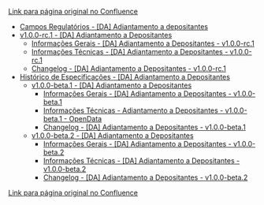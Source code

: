 [Link para página original no Confluence](https://openfinancebrasil.atlassian.net/wiki/spaces/OF/pages/180257304)

- [Campos Regulatórios - \[DA\] Adiantamento a depositantes](../../../../../OF/Open%20Finance%20Brasil/Especifica%c3%a7%c3%b5es%20de%20APIs/Dados%20Abertos%20-%20DA/[DA]%20API%20-%20Adiantamento%20a%20Depositantes/Campos%20Regulat%c3%b3rios%20-%20[DA]%20Adiantamento%20a%20depositantes)
- [v1.0.0-rc.1 - \[DA\] Adiantamento a Depositantes](../../../../../OF/Open%20Finance%20Brasil/Especifica%c3%a7%c3%b5es%20de%20APIs/Dados%20Abertos%20-%20DA/[DA]%20API%20-%20Adiantamento%20a%20Depositantes/v1.0.0-rc.1%20-%20[DA]%20Adiantamento%20a%20Depositantes/index)
    - [Informações Gerais - \[DA\] Adiantamento a Depositantes - v1.0.0-rc.1](../../../../../OF/Open%20Finance%20Brasil/Especifica%c3%a7%c3%b5es%20de%20APIs/Dados%20Abertos%20-%20DA/[DA]%20API%20-%20Adiantamento%20a%20Depositantes/v1.0.0-rc.1%20-%20[DA]%20Adiantamento%20a%20Depositantes/Informa%c3%a7%c3%b5es%20Gerais%20-%20[DA]%20Adiantamento%20a%20Depositantes%20-%20v1.0.0-rc.1)
    - [Informações Técnicas - \[DA\] Adiantamento a Depositantes - v1.0.0-rc.1](../../../../../OF/Open%20Finance%20Brasil/Especifica%c3%a7%c3%b5es%20de%20APIs/Dados%20Abertos%20-%20DA/[DA]%20API%20-%20Adiantamento%20a%20Depositantes/v1.0.0-rc.1%20-%20[DA]%20Adiantamento%20a%20Depositantes/Informa%c3%a7%c3%b5es%20T%c3%a9cnicas%20-%20[DA]%20Adiantamento%20a%20Depositantes%20-%20v1.0.0-rc.1)
    - [Changelog - \[DA\] Adiantamento a Depositantes - v1.0.0-rc.1](../../../../../OF/Open%20Finance%20Brasil/Especifica%c3%a7%c3%b5es%20de%20APIs/Dados%20Abertos%20-%20DA/[DA]%20API%20-%20Adiantamento%20a%20Depositantes/v1.0.0-rc.1%20-%20[DA]%20Adiantamento%20a%20Depositantes/Changelog%20-%20[DA]%20Adiantamento%20a%20Depositantes%20-%20v1.0.0-rc.1)
- [Histórico de Especificações - \[DA\] Adiantamento a Depositantes](../../../../../OF/Open%20Finance%20Brasil/Especifica%c3%a7%c3%b5es%20de%20APIs/Dados%20Abertos%20-%20DA/[DA]%20API%20-%20Adiantamento%20a%20Depositantes/Hist%c3%b3rico%20de%20Especifica%c3%a7%c3%b5es%20-%20[DA]%20Adiantamento%20a%20Depositantes/index)
    - [v1.0.0-beta.1 - \[DA\] Adiantamento a Depositantes](../../../../../OF/Open%20Finance%20Brasil/Especifica%c3%a7%c3%b5es%20de%20APIs/Dados%20Abertos%20-%20DA/[DA]%20API%20-%20Adiantamento%20a%20Depositantes/Hist%c3%b3rico%20de%20Especifica%c3%a7%c3%b5es%20-%20[DA]%20Adiantamento%20a%20Depositantes/v1.0.0-beta.1%20-%20[DA]%20Adiantamento%20a%20Depositantes/index)
        - [Informações Gerais - \[DA\] Adiantamento a Depositantes - v1.0.0-beta.1](../../../../../OF/Open%20Finance%20Brasil/Especifica%c3%a7%c3%b5es%20de%20APIs/Dados%20Abertos%20-%20DA/[DA]%20API%20-%20Adiantamento%20a%20Depositantes/Hist%c3%b3rico%20de%20Especifica%c3%a7%c3%b5es%20-%20[DA]%20Adiantamento%20a%20Depositantes/v1.0.0-beta.1%20-%20[DA]%20Adiantamento%20a%20Depositantes/Informa%c3%a7%c3%b5es%20Gerais%20-%20[DA]%20Adiantamento%20a%20Depositantes%20-%20v1.0.0-beta.1)
        - [Informações Técnicas - Adiantamento a Depositantes - v1.0.0-beta.1 - OpenData](../../../../../OF/Open%20Finance%20Brasil/Especifica%c3%a7%c3%b5es%20de%20APIs/Dados%20Abertos%20-%20DA/[DA]%20API%20-%20Adiantamento%20a%20Depositantes/Hist%c3%b3rico%20de%20Especifica%c3%a7%c3%b5es%20-%20[DA]%20Adiantamento%20a%20Depositantes/v1.0.0-beta.1%20-%20[DA]%20Adiantamento%20a%20Depositantes/Informa%c3%a7%c3%b5es%20T%c3%a9cnicas%20-%20Adiantamento%20a%20Depositantes%20-%20v1.0.0-beta.1%20-%20OpenData)
        - [Changelog - \[DA\] Adiantamento a Depositantes - v1.0.0-beta.1](../../../../../OF/Open%20Finance%20Brasil/Especifica%c3%a7%c3%b5es%20de%20APIs/Dados%20Abertos%20-%20DA/[DA]%20API%20-%20Adiantamento%20a%20Depositantes/Hist%c3%b3rico%20de%20Especifica%c3%a7%c3%b5es%20-%20[DA]%20Adiantamento%20a%20Depositantes/v1.0.0-beta.1%20-%20[DA]%20Adiantamento%20a%20Depositantes/Changelog%20-%20[DA]%20Adiantamento%20a%20Depositantes%20-%20v1.0.0-beta.1)
    - [v1.0.0-beta.2 - \[DA\] Adiantamento a Depositantes](../../../../../OF/Open%20Finance%20Brasil/Especifica%c3%a7%c3%b5es%20de%20APIs/Dados%20Abertos%20-%20DA/[DA]%20API%20-%20Adiantamento%20a%20Depositantes/Hist%c3%b3rico%20de%20Especifica%c3%a7%c3%b5es%20-%20[DA]%20Adiantamento%20a%20Depositantes/v1.0.0-beta.2%20-%20[DA]%20Adiantamento%20a%20Depositantes/index)
        - [Informações Gerais - \[DA\] Adiantamento a Depositantes - v1.0.0-beta.2](../../../../../OF/Open%20Finance%20Brasil/Especifica%c3%a7%c3%b5es%20de%20APIs/Dados%20Abertos%20-%20DA/[DA]%20API%20-%20Adiantamento%20a%20Depositantes/Hist%c3%b3rico%20de%20Especifica%c3%a7%c3%b5es%20-%20[DA]%20Adiantamento%20a%20Depositantes/v1.0.0-beta.2%20-%20[DA]%20Adiantamento%20a%20Depositantes/Informa%c3%a7%c3%b5es%20Gerais%20-%20[DA]%20Adiantamento%20a%20Depositantes%20-%20v1.0.0-beta.2)
        - [Informações Técnicas - \[DA\] Adiantamento a Depositantes - v1.0.0-beta.2](../../../../../OF/Open%20Finance%20Brasil/Especifica%c3%a7%c3%b5es%20de%20APIs/Dados%20Abertos%20-%20DA/[DA]%20API%20-%20Adiantamento%20a%20Depositantes/Hist%c3%b3rico%20de%20Especifica%c3%a7%c3%b5es%20-%20[DA]%20Adiantamento%20a%20Depositantes/v1.0.0-beta.2%20-%20[DA]%20Adiantamento%20a%20Depositantes/Informa%c3%a7%c3%b5es%20T%c3%a9cnicas%20-%20[DA]%20Adiantamento%20a%20Depositantes%20-%20v1.0.0-beta.2)
        - [Changelog - \[DA\] Adiantamento a Depositantes - v1.0.0-beta.2](../../../../../OF/Open%20Finance%20Brasil/Especifica%c3%a7%c3%b5es%20de%20APIs/Dados%20Abertos%20-%20DA/[DA]%20API%20-%20Adiantamento%20a%20Depositantes/Hist%c3%b3rico%20de%20Especifica%c3%a7%c3%b5es%20-%20[DA]%20Adiantamento%20a%20Depositantes/v1.0.0-beta.2%20-%20[DA]%20Adiantamento%20a%20Depositantes/Changelog%20-%20[DA]%20Adiantamento%20a%20Depositantes%20-%20v1.0.0-beta.2)

[Link para página original no Confluence](https://openfinancebrasil.atlassian.net/wiki/spaces/OF/pages/180257304)